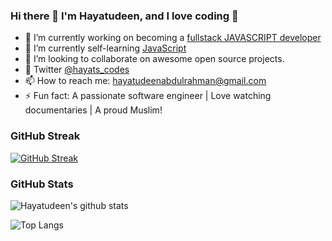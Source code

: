### Hi there 👋 I'm Hayatudeen, and I love coding 🥰

- 🔭 I’m currently working on becoming a [fullstack JAVASCRIPT developer]( https://github.com/HayatsCodes/fullstack_js)
- 🌱 I’m currently self-learning [JavaScript]( https://github.com/HayatsCodes/fullstack_js)
- 👯 I’m looking to collaborate on awesome open source projects.
- 💬 Twitter [@hayats_codes](https://twitter.com/hayats_codes)
- 📫 How to reach me: hayatudeenabdulrahman@gmail.com
- ⚡ Fun fact: A passionate software engineer | Love watching documentaries | A proud Muslim!

### GitHub Streak
[![GitHub Streak](https://streak-stats.demolab.com/?user=HayatsCodes&theme=merko)](https://git.io/streak-stats)

### GitHub Stats
![Hayatudeen's github stats](https://github-readme-stats.vercel.app/api?username=HayatsCodes&show_icons=true&theme=merko)

![Top Langs](https://github-readme-stats.vercel.app/api/top-langs/?username=HayatsCodes&theme=merko&layout=compact)



